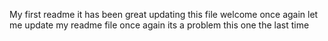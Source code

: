 My first readme
it has been great updating this file welcome once again
let me update my readme file once again
its a problem this one
the last time
